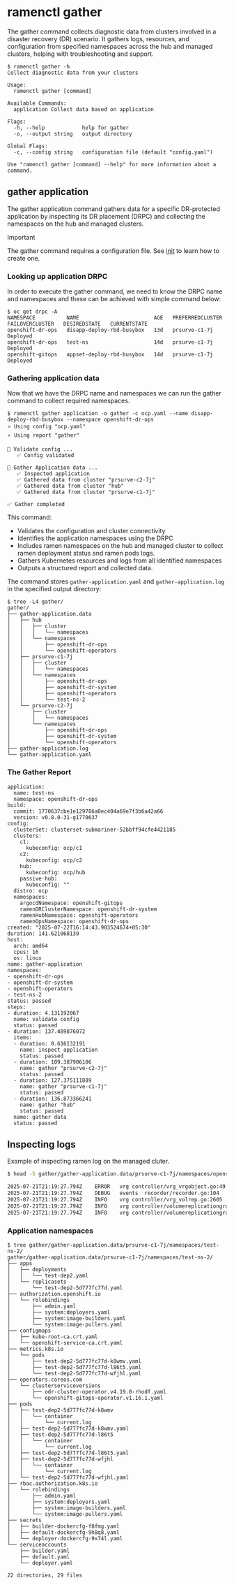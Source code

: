# ramenctl gather

The gather command collects diagnostic data from clusters involved in a
disaster recovery (DR) scenario. It gathers logs, resources, and configuration
from specified namespaces across the hub and managed clusters, helping with
troubleshooting and support.

```console
$ ramenctl gather -h
Collect diagnostic data from your clusters

Usage:
  ramenctl gather [command]

Available Commands:
  application Collect data based on application

Flags:
  -h, --help            help for gather
  -o, --output string   output directory

Global Flags:
  -c, --config string   configuration file (default "config.yaml")

Use "ramenctl gather [command] --help" for more information about a command.

```

## gather application

The gather application command gathers data for a specific DR-protected
application by inspecting its DR placement (DRPC) and collecting the namespaces
on the hub and managed clusters.

> [!IMPORTANT]
> The gather command requires a configuration file. See [init](docs/init.md) to
> learn how to create one.

### Looking up application DRPC

In order to execute the gather command, we need to know the DRPC name and
namespaces and these can be achieved with simple command below:

```console
$ oc get drpc -A
NAMESPACE          NAME                        AGE   PREFERREDCLUSTER   FAILOVERCLUSTER   DESIREDSTATE   CURRENTSTATE
openshift-dr-ops   disapp-deploy-rbd-busybox   13d   prsurve-c1-7j                                       Deployed
openshift-dr-ops   test-ns                     14d   prsurve-c1-7j                                       Deployed
openshift-gitops   appset-deploy-rbd-busybox   14d   prsurve-c1-7j                                       Deployed
```

### Gathering application data

Now that we have the DRPC name and namespaces we can run the gather command to
collect required namespaces.

```console
$ ramenctl gather application -o gather -c ocp.yaml --name disapp-deploy-rbd-busybox --namespace openshift-dr-ops
⭐ Using config "ocp.yaml"
⭐ Using report "gather"

🔎 Validate config ...
   ✅ Config validated

🔎 Gather Application data ...
   ✅ Inspected application
   ✅ Gathered data from cluster "prsurve-c2-7j"
   ✅ Gathered data from cluster "hub"
   ✅ Gathered data from cluster "prsurve-c1-7j"

✅ Gather completed
```

This command:

- Validates the configuration and cluster connectivity
- Identifies the application namespaces using the DRPC
- Includes ramen namespaces on the hub and managed cluster to
  collect ramen deployment status and ramen pods logs.
- Gathers Kubernetes resources and logs from all identified namespaces
- Outputs a structured report and collected data.

The command stores `gather-application.yaml` and `gather-application.log` in
the specified output directory:

```console
$ tree -L4 gather/
gather/
├── gather-application.data
│   ├── hub
│   │   ├── cluster
│   │   │   └── namespaces
│   │   └── namespaces
│   │       ├── openshift-dr-ops
│   │       └── openshift-operators
│   ├── prsurve-c1-7j
│   │   ├── cluster
│   │   │   └── namespaces
│   │   └── namespaces
│   │       ├── openshift-dr-ops
│   │       ├── openshift-dr-system
│   │       ├── openshift-operators
│   │       └── test-ns-2
│   └── prsurve-c2-7j
│       ├── cluster
│       │   └── namespaces
│       └── namespaces
│           ├── openshift-dr-ops
│           ├── openshift-dr-system
│           └── openshift-operators
├── gather-application.log
└── gather-application.yaml
```

### The Gather Report

```console
application:
  name: test-ns
  namespace: openshift-dr-ops
build:
  commit: 1770637cbe1e129786a0ec404a69e7f3b6a42a66
  version: v0.8.0-31-g1770637
config:
  clusterSet: clusterset-submariner-52bbff94cfe4421185
  clusters:
    c1:
      kubeconfig: ocp/c1
    c2:
      kubeconfig: ocp/c2
    hub:
      kubeconfig: ocp/hub
    passive-hub:
      kubeconfig: ""
  distro: ocp
  namespaces:
    argocdNamespace: openshift-gitops
    ramenDRClusterNamespace: openshift-dr-system
    ramenHubNamespace: openshift-operators
    ramenOpsNamespace: openshift-dr-ops
created: "2025-07-22T16:14:43.903524674+05:30"
duration: 141.621068139
host:
  arch: amd64
  cpus: 16
  os: linux
name: gather-application
namespaces:
- openshift-dr-ops
- openshift-dr-system
- openshift-operators
- test-ns-2
status: passed
steps:
- duration: 4.131192067
  name: validate config
  status: passed
- duration: 137.489876072
  items:
  - duration: 0.616132191
    name: inspect application
    status: passed
  - duration: 109.387906106
    name: gather "prsurve-c2-7j"
    status: passed
  - duration: 127.375111889
    name: gather "prsurve-c1-7j"
    status: passed
  - duration: 136.873366241
    name: gather "hub"
    status: passed
  name: gather data
  status: passed
```

## Inspecting logs

Example of inspecting ramen log on the managed cluter.

```bash
$ head -5 gather/gather-application.data/prsurve-c1-7j/namespaces/openshift-dr-system/pods/ramen-dr-cluster-operator-7cb7d655bf-2bpd2/manager/current.log 

2025-07-21T21:19:27.794Z	ERROR	vrg	controller/vrg_vrgobject.go:49	VRG Kube object protect error	{"vrg": {"name":"appset-deploy-rbd-busybox","namespace":"e2e-appset-deploy-rbd-busybox"}, "rid": "31b4e607", "State": "primary", "profile": "s3profile-prsurve-c1-7j-ocs-storagecluster", "error": "failed to upload data of odrbucket-ebc94e32267b:e2e-appset-deploy-rbd-busybox/appset-deploy-rbd-busybox/v1alpha1.VolumeReplicationGroup/a: code: RequestCanceled, message: request context canceled"}
2025-07-21T21:19:27.794Z	DEBUG	events	recorder/recorder.go:104	failed to upload data of odrbucket-ebc94e32267b:e2e-appset-deploy-rbd-busybox/appset-deploy-rbd-busybox/v1alpha1.VolumeReplicationGroup/a: code: RequestCanceled, message: request context canceled	{"type": "Warning", "object": {"kind":"VolumeReplicationGroup","namespace":"e2e-appset-deploy-rbd-busybox","name":"appset-deploy-rbd-busybox","uid":"efce6b42-cefb-4c8d-bcab-e2dc8ab6d429","apiVersion":"ramendr.openshift.io/v1alpha1","resourceVersion":"32343261"}, "reason": "VrgUploadFailed"}
2025-07-21T21:19:27.794Z	INFO	vrg	controller/vrg_volrep.go:2605	Condition for DataReady	{"vrg": {"name":"appset-deploy-rbd-busybox","namespace":"e2e-appset-deploy-rbd-busybox"}, "rid": "31b4e607", "State": "primary", "cond": "&Condition{Type:DataReady,Status:True,ObservedGeneration:1,LastTransitionTime:2025-07-12 21:09:06 +0000 UTC,Reason:Ready,Message:PVC in the VolumeReplicationGroup is ready for use,}", "protectedPVC": {"namespace":"e2e-appset-deploy-rbd-busybox","name":"busybox-pvc","csiProvisioner":"openshift-storage.rbd.csi.ceph.com","storageID":{"id":"06d422497c1b8a38ba29b4d6d68310c3"},"replicationID":{"id":"93e9e0d4203b3742ccc77bb146af1edf","modes":["Failover"]},"storageClassName":"ocs-storagecluster-ceph-rbd","labels":{"app.kubernetes.io/instance":"appset-deploy-rbd-busybox-prsurve-c1-7j","appname":"busybox"},"accessModes":["ReadWriteOnce"],"resources":{"requests":{"storage":"1Gi"}},"conditions":[{"type":"DataReady","status":"True","observedGeneration":1,"lastTransitionTime":"2025-07-12T21:09:06Z","reason":"Ready","message":"PVC in the VolumeReplicationGroup is ready for use"},{"type":"ClusterDataProtected","status":"True","observedGeneration":1,"lastTransitionTime":"2025-07-12T21:09:06Z","reason":"Uploaded","message":"PV cluster data already protected for PVC busybox-pvc"},{"type":"DataProtected","status":"False","observedGeneration":1,"lastTransitionTime":"2025-07-12T21:09:06Z","reason":"Replicating","message":"PVC in the VolumeReplicationGroup is ready for use"}],"lastSyncTime":"2025-07-20T13:25:00Z","lastSyncDuration":"0s","volumeMode":"Filesystem"}}
2025-07-21T21:19:27.794Z	INFO	vrg	controller/volumereplicationgroup_controller.go:1869	Marking VRG ready with replicating reason	{"vrg": {"name":"appset-deploy-rbd-busybox","namespace":"e2e-appset-deploy-rbd-busybox"}, "rid": "31b4e607", "State": "primary", "reason": "Ready"}
2025-07-21T21:19:27.794Z	INFO	vrg	controller/volumereplicationgroup_controller.go:1806	merging DataReady condition	{"vrg": {"name":"appset-deploy-rbd-busybox","namespace":"e2e-appset-deploy-rbd-busybox"}, "rid": "31b4e607", "State": "primary", "subconditions": [{"type":"DataReady","status":"True","observedGeneration":1,"lastTransitionTime":null,"reason":"Unused","message":"No PVCs are protected using Volsync scheme"},{"type":"DataReady","status":"True","observedGeneration":1,"lastTransitionTime":null,"reason":"Ready","message":"PVCs in the VolumeReplicationGroup are ready for use"}]}
```

### Application namespaces

```
$ tree gather/gather-application.data/prsurve-c1-7j/namespaces/test-ns-2/
gather/gather-application.data/prsurve-c1-7j/namespaces/test-ns-2/
├── apps
│   ├── deployments
│   │   └── test-dep2.yaml
│   └── replicasets
│       └── test-dep2-5d777fc77d.yaml
├── authorization.openshift.io
│   └── rolebindings
│       ├── admin.yaml
│       ├── system:deployers.yaml
│       ├── system:image-builders.yaml
│       └── system:image-pullers.yaml
├── configmaps
│   ├── kube-root-ca.crt.yaml
│   └── openshift-service-ca.crt.yaml
├── metrics.k8s.io
│   └── pods
│       ├── test-dep2-5d777fc77d-k8wmv.yaml
│       ├── test-dep2-5d777fc77d-l86t5.yaml
│       └── test-dep2-5d777fc77d-wfjhl.yaml
├── operators.coreos.com
│   └── clusterserviceversions
│       ├── odr-cluster-operator.v4.19.0-rhodf.yaml
│       └── openshift-gitops-operator.v1.16.1.yaml
├── pods
│   ├── test-dep2-5d777fc77d-k8wmv
│   │   └── container
│   │       └── current.log
│   ├── test-dep2-5d777fc77d-k8wmv.yaml
│   ├── test-dep2-5d777fc77d-l86t5
│   │   └── container
│   │       └── current.log
│   ├── test-dep2-5d777fc77d-l86t5.yaml
│   ├── test-dep2-5d777fc77d-wfjhl
│   │   └── container
│   │       └── current.log
│   └── test-dep2-5d777fc77d-wfjhl.yaml
├── rbac.authorization.k8s.io
│   └── rolebindings
│       ├── admin.yaml
│       ├── system:deployers.yaml
│       ├── system:image-builders.yaml
│       └── system:image-pullers.yaml
├── secrets
│   ├── builder-dockercfg-f8fmg.yaml
│   ├── default-dockercfg-9h8q8.yaml
│   └── deployer-dockercfg-9x74l.yaml
└── serviceaccounts
    ├── builder.yaml
    ├── default.yaml
    └── deployer.yaml

22 directories, 29 files
```